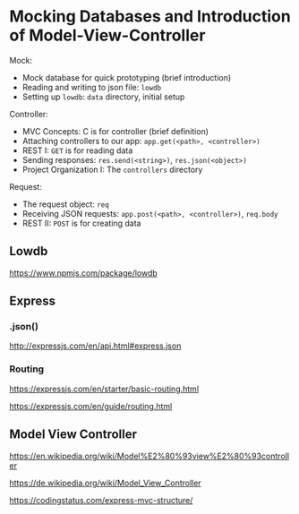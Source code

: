 # Mocking Databases and Introduction of Model-View-Controller

Mock:
- Mock database for quick prototyping (brief introduction)
- Reading and writing to json file: `lowdb`
- Setting up `lowdb`: `data` directory, initial setup

Controller:
- MVC Concepts: C is for controller (brief definition)
- Attaching controllers to our app: `app.get(<path>, <controller>)`
- REST I: `GET` is for reading data
- Sending responses: `res.send(<string>)`, `res.json(<object>)`
- Project Organization I: The `controllers` directory

Request:
- The request object: `req`
- Receiving JSON requests: `app.post(<path>, <controller>)`, `req.body`
- REST II: `POST` is for creating data

## Lowdb

https://www.npmjs.com/package/lowdb

## Express
### .json()
http://expressjs.com/en/api.html#express.json

### Routing
https://expressjs.com/en/starter/basic-routing.html

https://expressjs.com/en/guide/routing.html

## Model View Controller

https://en.wikipedia.org/wiki/Model%E2%80%93view%E2%80%93controller

https://de.wikipedia.org/wiki/Model_View_Controller

https://codingstatus.com/express-mvc-structure/
